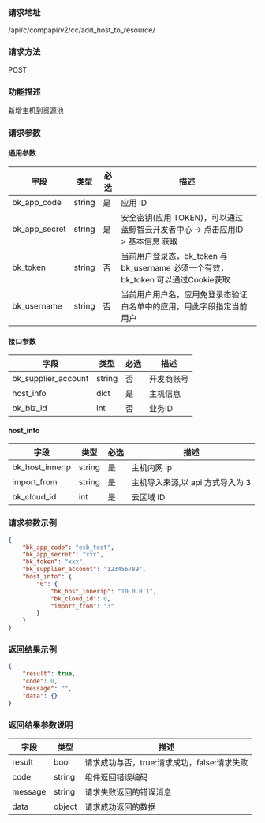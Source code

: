 ### 请求地址

/api/c/compapi/v2/cc/add_host_to_resource/

### 请求方法

POST

### 功能描述

新增主机到资源池

### 请求参数

#### 通用参数

| 字段 | 类型 | 必选 | 描述 |
|--------------|--------|----|------------|
| bk_app_code | string | 是 | 应用 ID |
| bk_app_secret| string | 是 | 安全密钥(应用 TOKEN)，可以通过 蓝鲸智云开发者中心 -&gt; 点击应用ID -&gt; 基本信息 获取 |
| bk_token | string | 否 | 当前用户登录态，bk_token 与 bk_username 必须一个有效，bk_token 可以通过Cookie获取 |
| bk_username | string | 否 | 当前用户用户名，应用免登录态验证白名单中的应用，用此字段指定当前用户 |

#### 接口参数

| 字段 | 类型 | 必选 | 描述 |
|------|-----|------|------|
| bk_supplier_account | string | 否 | 开发商账号 |
| host_info | dict | 是 | 主机信息 |
| bk_biz_id | int | 否 | 业务ID |

#### host_info

| 字段 | 类型 | 必选 | 描述 |
|------|-----|------|-----|
| bk_host_innerip | string | 是 | 主机内网 ip |
| import_from | string | 是 | 主机导入来源,以 api 方式导入为 3 |
| bk_cloud_id | int | 是 | 云区域 ID |

### 请求参数示例

```json
{
    "bk_app_code": "esb_test",
    "bk_app_secret": "xxx",
    "bk_token": "xxx",
    "bk_supplier_account": "123456789",
    "host_info": {
        "0": {
            "bk_host_innerip": "10.0.0.1",
            "bk_cloud_id": 0,
            "import_from": "3"
        }
    }
}
```

### 返回结果示例

```json
{
    "result": true,
    "code": 0,
    "message": "",
    "data": {}
}
```

### 返回结果参数说明

| 字段 | 类型 | 描述 |
|---------|--------|-----------|
| result | bool | 请求成功与否，true:请求成功，false:请求失败 |
| code | string | 组件返回错误编码 |
| message | string | 请求失败返回的错误消息 |
| data | object | 请求成功返回的数据 |

